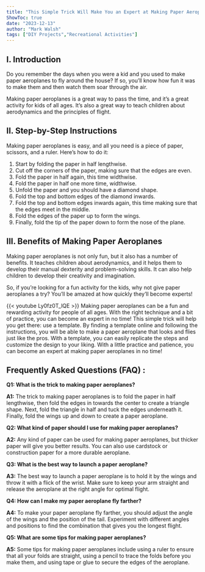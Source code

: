 ```yaml
---
title: "This Simple Trick Will Make You an Expert at Making Paper Aeroplanes!"
ShowToc: true 
date: "2023-12-13"
author: "Mark Walsh" 
tags: ["DIY Projects","Recreational Activities"]
---
```

## I. Introduction

Do you remember the days when you were a kid and you used to make paper aeroplanes to fly around the house? If so, you’ll know how fun it was to make them and then watch them soar through the air. 

Making paper aeroplanes is a great way to pass the time, and it’s a great activity for kids of all ages. It’s also a great way to teach children about aerodynamics and the principles of flight.

## II. Step-by-Step Instructions

Making paper aeroplanes is easy, and all you need is a piece of paper, scissors, and a ruler. Here’s how to do it:

1. Start by folding the paper in half lengthwise.
2. Cut off the corners of the paper, making sure that the edges are even.
3. Fold the paper in half again, this time widthwise.
4. Fold the paper in half one more time, widthwise.
5. Unfold the paper and you should have a diamond shape.
6. Fold the top and bottom edges of the diamond inwards.
7. Fold the top and bottom edges inwards again, this time making sure that the edges meet in the middle.
8. Fold the edges of the paper up to form the wings.
9. Finally, fold the tip of the paper down to form the nose of the plane.

## III. Benefits of Making Paper Aeroplanes

Making paper aeroplanes is not only fun, but it also has a number of benefits. It teaches children about aerodynamics, and it helps them to develop their manual dexterity and problem-solving skills. It can also help children to develop their creativity and imagination.

So, if you’re looking for a fun activity for the kids, why not give paper aeroplanes a try? You’ll be amazed at how quickly they’ll become experts!

{{< youtube Ly0fz0T_lQE >}} 
Making paper aeroplanes can be a fun and rewarding activity for people of all ages. With the right technique and a bit of practice, you can become an expert in no time! This simple trick will help you get there: use a template. By finding a template online and following the instructions, you will be able to make a paper aeroplane that looks and flies just like the pros. With a template, you can easily replicate the steps and customize the design to your liking. With a little practice and patience, you can become an expert at making paper aeroplanes in no time!

## Frequently Asked Questions (FAQ) :
**Q1: What is the trick to making paper aeroplanes?**

**A1:** The trick to making paper aeroplanes is to fold the paper in half lengthwise, then fold the edges in towards the center to create a triangle shape. Next, fold the triangle in half and tuck the edges underneath it. Finally, fold the wings up and down to create a paper aeroplane.

**Q2: What kind of paper should I use for making paper aeroplanes?**

**A2:** Any kind of paper can be used for making paper aeroplanes, but thicker paper will give you better results. You can also use cardstock or construction paper for a more durable aeroplane.

**Q3: What is the best way to launch a paper aeroplane?**

**A3:** The best way to launch a paper aeroplane is to hold it by the wings and throw it with a flick of the wrist. Make sure to keep your arm straight and release the aeroplane at the right angle for optimal flight.

**Q4: How can I make my paper aeroplane fly farther?**

**A4:** To make your paper aeroplane fly farther, you should adjust the angle of the wings and the position of the tail. Experiment with different angles and positions to find the combination that gives you the longest flight.

**Q5: What are some tips for making paper aeroplanes?**

**A5:** Some tips for making paper aeroplanes include using a ruler to ensure that all your folds are straight, using a pencil to trace the folds before you make them, and using tape or glue to secure the edges of the aeroplane.





